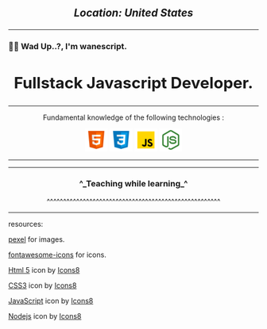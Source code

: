 ## **___<p align="center">Location: United States</p>___**

---

### 👋🏿 Wad Up..?, I'm wanescript.


## **<h2 align="center">Fullstack Javascript Developer.</h2>**



---


<p align="center">Fundamental knowledge of the following technologies :</p>

<p align="center"><img src="IMG/html.png" alt="alt text" title="HTML" height="46" />
<img src="IMG/css.png" alt="CSS" title="CSS" height="46" />
<img src="IMG/javascript.png" alt="Javascript" title="Javascript" height="46" />
<img src="IMG/nodejs.png" alt="Javascript" title="Javascript" height="46" />
</p> 

---


---

<h3 align="center">^_Teaching while learning_^</h3>

<p align="center">^^^^^^^^^^^^^^^^^^^^^^^^^^^^^^^^^^^^^^^^^^^^^^^^^^^^^</p>




---
resources: 

[pexel](https://www.pexels.com/) for images.

[fontawesome-icons](http://fontawesome.com) for icons.


<a target="_blank" href="https://icons8.com/icon/20909/html-5">Html 5</a> icon by <a target="_blank" href="https://icons8.com">Icons8</a>


<a target="_blank" href="https://icons8.com/icon/21278/css3">CSS3</a> icon by <a target="_blank" href="https://icons8.com">Icons8</a>

<a target="_blank" href="https://icons8.com/icon/108784/javascript">JavaScript</a> icon by <a target="_blank" href="https://icons8.com">Icons8</a>

<a target="_blank" href="https://icons8.com/icon/54087/nodejs">Nodejs</a> icon by <a target="_blank" href="https://icons8.com">Icons8</a>
